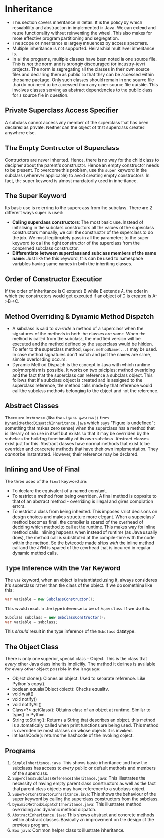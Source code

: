 # Inheritance

- This section covers inheritance in detail. It is the policy by which resuablility and abstraction in implemented in Java. We can extend and reuse functionality without reinventing the wheel. This also makes for more effective program partitioning and segregation.
- The scope of inheritance is largely influenced by access specifiers.
- Multiple inheritance is not supported. Heirarchial multilevel inheritance is.
- In all the programs, multiple classes have been noted in one source file. This is *not* the norm and is strongly discouraged for industry-level projects. The norm is segregating all the classes in their own source files and declaring them as public so that they can be accessed within the same package. Only such classes should remain in one source file that do not need to be accessed from any other source file outside. This involves classes serving as abstract dependencies to the public class for a source file in question.


## Private Superclass Access Specifier

A subclass cannot access any member of the superclass that has been declared as private. Neither can the object of that superclass created anywhere else.


## The Empty Contructor of Superclass

Contructors are never inherited. Hence, there is no way for the child class to decipher about the parent's constructor. Hence an empty constructor needs to be present. To overcome this problem, use the `super` keyword in the subclass (wherever applicable) to avoid creating empty constructors. In fact, the super keyword is almost mandatorily used in inheritance.


## The Super Keyword

Its basic use is referring to the superclass from the subclass. There are 2 different ways super is used:
- **Calling superclass constructors**: The most basic use. Instead of initialising in the subclass constructors all the values of the superclass constructors manually, we call the constructor of the superclass to do the job. We must legitimately pass in all the parameters to the super keyword to call the right constructor of the superclass from the concerned subclass constructor.
- **Differentiate between superclass and subclass members of the same name**: Just like the this keyword, this can be used to namespace variables having same names in both the inheriting classes.


## Order of Constructor Execution

If the order of inheritance is C extends B while B extends A, the oder in which the constructors would get executed if an object of C is created is A->B->C.


## Method Overriding & Dynamic Method Dispatch

- A subclass is said to *override* a method of a superclass when the signatures of the methods in both the classes are same. When the method is called from the subclass, the modified version will be executed and the method defined by the superclass would be hidden. To refer to the superclass method, `super.methodName(...)` may be used.
In case method signatures don't match and just the names are same, simple overloading occurs.
- Dynamic Method Dispatch is the concept in Java with which runtime polymorphism is possible. It works on two priciples: method overriding and the fact that the superclass can reference a subclass object. This follows that if a subclass object is created and is assigned to the superclass reference, the method calls made by that reference would call the subclass methods belonging to the object and not the reference.


## Abstract Classes

There are instances (like the `Figure.getArea()` from `DynamicMethodDispatchInheritance.java` which says "Figure is undefined"; something that makes zero sense) when the superclass has a method that is literally of no use in itself but exists so that it may be overriden by the subclass for building functionality of its own subclass. Abstract classes exist just for this.
Abstract classes have normal methods that exist to be overriden and concerete methods that have their own implementation. They *cannot* be instantiated. However, their reference may be declared.


## Inlining and Use of Final

The three uses of the `final` keyword are:
- To declare the equivalent of a named constant.
- To restrict a method from being overriden. A final method is opposite to that of an abstract method - overriding is illegal and gives compilation errors.
- To restrict a class from being inherited. This imposes strict decisions on design choices and makes structure more elegant.
When a superclass' method becomes final, the compiler is spared of the overhead of deciding which method to call at the runtime. This makes way for inline method calls. Inlining happens when instead of runtime (as Java usually does), the method call is substituted at the compile-time with the code within the method. So the bytecode made ships *with* the inline method call and the JVM is spared of the oevrhead that is incurred in regular dynamic method calls.


## Type Inference with the Var Keyword

The `var` keyword, when an object is instantiated using it, always consideres it's superclass rather than the class of the object.
If we do something like this:
```java
var variable = new SubclassConstructor();
```
This would result in the type inference to be of `Superclass`. If we do this:
```java
Subclass subclass = new SubclassConstructor();
var variable = subclass;
```
This *should* result in the type inference of the `Subclass` datatype.


## The Object Class

There is only one superior, special class - Object. This is the class that *every* other Java class inherits implicitly. The method it defines is available for every other object possible in the language:
- Object clone(): Clones an object. Used to separate reference. Like Python's copy().
- boolean equals(Object object): Checks equality.
- void wait()
- void notify()
- void notifyAll()
- Class<?> getClass(): Obtains class of an object at runtime. Similar to type() in Python.
- String toString(): Returns a String that describes an object. this method is automatically called when print functions are being used. This method is overriden by most classes on whose objects it is invoked.
- int hashCode(): returns the hashcode of the invoking object.


## Programs

1. `SimpleInheritance.java`: This shows basic inheritance and how the subclasss has access to *every* public or default methods and members of the superclass.
1. `SuperclassSubclassReferenceInheritance.java`: This illustrates the necessity of having empty parent class constructors as well as the fact that parent class objects may have reference to a subclass object.
1. `SuperForConstructorInheritance.java`: This shows the behaviour of the super keyword by calling the superclass constructors from the subclass.
1. `DynamicMethodDispatchInheritance.java`: This illustrates method overriding and dynamic method dispatch.
1. `AbstractInheritance.java`: This shows abstract and concrete methods within abstract classes. Basically an improvement on the design of the previous program.
1. `Box.java`: Common helper class to illustrate inheritance.
